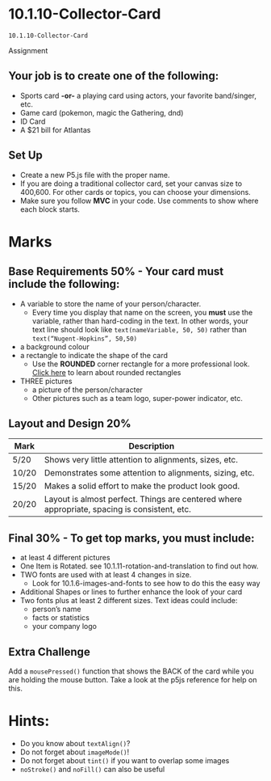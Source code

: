 # 10.1.10-Collector-Card
```
10.1.10-Collector-Card
```
Assignment

## Your job is to create one of the following:
- Sports card **-or-** a playing card using actors, your favorite band/singer, etc.
- Game card (pokemon, magic the Gathering, dnd)
- ID Card 
- A $21 bill for Atlantas

## Set Up
- Create a new P5.js file with the proper name.
- If you are doing a traditional collector card, set your canvas size to 400,600.  For other cards or topics, you can choose your dimensions. 
- Make sure you follow **MVC** in your code. Use comments to show where each block starts. 


# Marks 
## Base Requirements 50% - Your card must include the following:
- A variable to store the name of your person/character.
  - Every time you display that name on the screen, you **must** use the variable, rather than hard-coding in the text.  In other words, your text line should look like `text(nameVariable, 50, 50)` rather than `text(“Nugent-Hopkins”, 50,50)`
- a background colour
- a rectangle to indicate the shape of the card
  - Use the **ROUNDED** corner rectangle for a more professional look.  [Click here](https://p5js.org/reference/#/p5/rect) to learn about rounded rectangles
- THREE pictures
  - a picture of the person/character
  - Other pictures such as a  team logo, super-power indicator, etc.


## Layout and Design 20%
| Mark | Description |
| ----------- | ----------- |
| 5/20 | Shows very little attention to alignments, sizes, etc. |
| 10/20 | Demonstrates some attention to alignments, sizing, etc. |
| 15/20 | Makes a solid effort to make the product look good. |
| 20/20 | Layout is almost perfect.  Things are centered where appropriate, spacing is consistent, etc. |

## Final 30% - To get top marks, you must include:
- at least 4 different pictures
- One Item is Rotated. see 10.1.11-rotation-and-translation to find out how. 
- TWO fonts are used with at least 4 changes in size.
  - Look for 10.1.6-images-and-fonts to see how to do this the easy way 
- Additional Shapes or lines to further enhance the look of your card
- Two fonts plus at least 2 different sizes. Text ideas could include:
  - person’s name
  - facts or statistics
  - your company logo
 

## Extra Challenge 
Add a `mousePressed()` function that shows the BACK of the card while you are holding the mouse button. Take a look at the p5js reference for help on this. 

# Hints: 
- Do you know about `textAlign()`?
- Do not forget about `imageMode()`!
- Do not forget about `tint()` if you want to overlap some images
- `noStroke()` and  `noFill()` can also be useful
